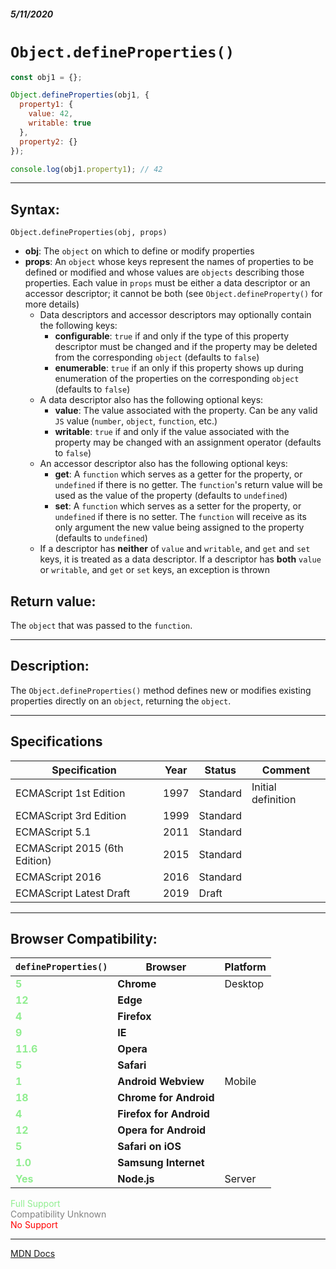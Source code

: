 ##### 5/11/2020
# `Object.defineProperties()`

```js
const obj1 = {};

Object.defineProperties(obj1, {
  property1: {
    value: 42,
    writable: true
  },
  property2: {}
});

console.log(obj1.property1); // 42
```

---

## Syntax:
`Object.defineProperties(obj, props)`

* **obj**: The `object` on which to define or modify properties
* **props**: An `object` whose keys represent the names of properties to be defined or modified and whose values are `objects` describing those properties.  Each value in `props` must be either a data descriptor or an accessor descriptor; it cannot be both (see `Object.defineProperty()` for more details)
  * Data descriptors and accessor descriptors may optionally contain the following keys:
    * **configurable**: `true` if and only if the type of this property descriptor must be changed and if the property may be deleted from the corresponding `object` (defaults to `false`)
    * **enumerable**: `true` if an only if this property shows up during enumeration of the properties on the corresponding `object` (defaults to `false`)
  * A data descriptor also has the following optional keys:
    * **value**: The value associated with the property.  Can be any valid `JS` value (`number`, `object`, `function`, etc.)
    * **writable**: `true` if and only if the value associated with the property may be changed with an assignment operator (defaults to `false`)
  * An accessor descriptor also has the following optional keys:
    * **get**: A `function` which serves as a getter for the property, or `undefined` if there is no getter.  The `function`'s return value will be used as the value of the property (defaults to `undefined`)
    * **set**: A `function` which serves as a setter for the property, or `undefined` if there is no setter.  The `function` will receive as its only argument the new value being assigned to the property (defaults to `undefined`)
  * If a descriptor has **neither** of `value` and `writable`, and `get` and `set` keys, it is treated as a data descriptor.  If a descriptor has **both** `value` or `writable`, and `get` or `set` keys, an exception is thrown

## Return value:
The `object` that was passed to the `function`.

---

## Description:
The `Object.defineProperties()` method defines new or modifies existing properties directly on an `object`, returning the `object`.

---

## Specifications
| Specification | Year | Status | Comment |
|---|---|---|---|
| ECMAScript 1st Edition | 1997 | Standard | Initial definition |
| ECMAScript 3rd Edition | 1999 | Standard |  |
| ECMAScript 5.1 | 2011 | Standard |  |
| ECMAScript 2015 (6th Edition) | 2015 | Standard |  |
| ECMAScript 2016 | 2016 | Standard |  |
| ECMAScript Latest Draft | 2019 | Draft |  |

---

## Browser Compatibility:
| `defineProperties()` | Browser | Platform |
|---|---|---|
| <span style="color: lightgreen">**5**</span> | **Chrome** | Desktop | 
| <span style="color: lightgreen">**12**</span> | **Edge** || 
| <span style="color: lightgreen">**4**</span> | **Firefox** || 
| <span style="color: lightgreen">**9**</span> | **IE** || 
| <span style="color: lightgreen">**11.6**</span> | **Opera** || 
| <span style="color: lightgreen">**5**</span> | **Safari** || 
| <span style="color: lightgreen">**1**</span> | **Android Webview** | Mobile | 
| <span style="color: lightgreen">**18**</span> | **Chrome for Android** || 
| <span style="color: lightgreen">**4**</span> | **Firefox for Android** || 
| <span style="color: lightgreen">**12**</span> | **Opera for Android** || 
| <span style="color: lightgreen">**5**</span> | **Safari on iOS** || 
| <span style="color: lightgreen">**1.0**</span> | **Samsung Internet** || 
| <span style="color: lightgreen">**Yes**</span> | **Node.js** | Server | 

<span style="color: lightgreen">Full Support</span>  
<span style="color: grey">Compatibility Unknown</span>  
<span style="color: red">No Support</span>

---

[MDN Docs](https://developer.mozilla.org/en-US/docs/Web/JavaScript/Reference/Global_Objects/Object/defineProperties)